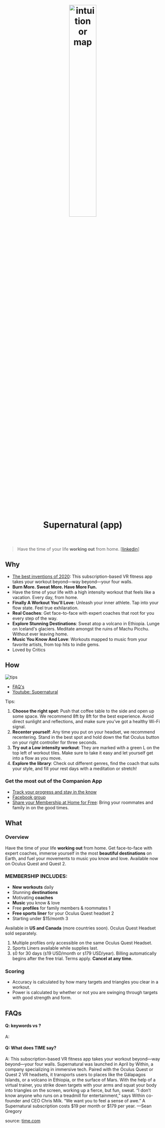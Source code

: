 <h1 align="center">
<br>
	<a href="https://www.getsupernatural.com/">
  <img src="https://i.imgur.com/Nrtj9Pa.jpeg" alt="intuition or map" width=42%">
  </a>
  <br><br>
 Supernatural (app)
   <br><br>
</h1>

> Have the time of your life **working out** from home. [[linkedin](https://www.linkedin.com/company/getsupernatural/about/)]

## Why 

* [The best inventions of 2020](https://time.com/collection/best-inventions-2020/5911373/within-supernatural/): This subscription-based VR fitness app takes your workout beyond—way beyond—your four walls.
* **Burn More. Sweat More. Have More Fun.**
* Have the time of your life with a high intensity workout that feels like a vacation. Every day, from home.
* **Finally A Workout You'll Love**: Unleash your inner athlete. Tap into your flow state. Feel true exhilaration.
* **Real Coaches**: Get face-to-face with expert coaches that root for you every step of the way.
* **Explore Stunning Destinations**: Sweat atop a volcano in Ethiopia. Lunge on Iceland's glaciers. Meditate amongst the ruins of Machu Picchu. Without ever leaving home.
* **Music You Know And Love**: Workouts mapped to music from your favorite artists, from top hits to indie gems.
* Loved by Critics


## How

![tips](https://i.imgur.com/LdaUJzj.png)

* [FAQ's](https://www.getsupernatural.com/faq)
* [Youtube: Supernatural](https://www.youtube.com/channel/UC4U87sW4dbXSB9N2imBBA5A?mc_cid=16110fc0e6&mc_eid=689d7ae698)

Tips: 

1. **Choose the right spot**:  Push that coffee table to the side and open up some space. We recommend 8ft by 8ft for the best experience. Avoid direct sunlight and reflections, and make sure you’ve got a healthy Wi-Fi signal.
2. **Recenter yourself**: Any time you put on your headset, we recommend recentering. Stand in the best spot and hold down the flat Oculus button on your right controller for three seconds.
3. **Try out a Low intensity workout**: They are marked with a green L on the top left of workout tiles. Make sure to take it easy and let yourself get into a flow as you move.
4. **Explore the library**: Check out different genres, find the coach that suits your style, and fill your rest days with a meditation or stretch!

### Get the most out of the Companion App

* [Track your progress and stay in the know](https://i.imgur.com/z9Ll5lS.png)
* [Facebook group](https://www.facebook.com/groups/getsupernatural/?mc_cid=d6e5ea7d2d&mc_eid=689d7ae698)
* [Share your Membership 
at Home for Free](https://i.imgur.com/yDLhYh6.png): Bring your roommates and family in on the good times. 

## What 

### Overview

Have the time of your life **working out** from home. Get face-to-face with expert coaches, immerse yourself in the most **beautiful destinations** on Earth, and fuel your movements to music you know and love. Available now on Oculus Quest and Quest 2. 


### MEMBERSHIP INCLUDES:

* **New workouts** daily
* Stunning **destinations**
* Motivating **coaches**
* **Music** you know & love
* Free **profiles** for family members & roommates 1
* **Free sports liner** for your Oculus Quest headset 2
* Starting under $15/month 3

Available in **US and Canada** (more countries soon). Oculus Quest Headset sold separately.

1. Multiple profiles only accessible on the same Oculus Quest Headset.
1. Sports Liners available while supplies last.
1. `$`0 for 30 days (`$`19 USD/month or `$`179 USD/year). Billing automatically begins after the free trial. Terms apply. **Cancel at any time.**

### Scoring 

* Accuracy is calculated by how many targets and triangles you clear in a workout.
* Power is calculated by whether or not you are swinging through targets with good strength and form.



## FAQs

#### Q: keywords vs ?

A: 

#### Q: What does TIME say?

A: This subscription-based VR fitness app takes your workout beyond—way beyond—your four walls. Supernatural was launched in April by Within, a company specializing in immersive tech. Paired with the Oculus Quest or Quest 2 VR headsets, it transports users to places like the Gálapagos Islands, or a volcano in Ethiopia, or the surface of Mars. With the help of a virtual trainer, you strike down targets with your arms and squat your body into triangles on the screen, working up a fierce, but fun, sweat. “I don’t know anyone who runs on a treadmill for entertainment,” says Within co-founder and CEO Chris Milk. “We want you to feel a sense of awe.” A Supernatural subscription costs $19 per month or $179 per year. —Sean Gregory

source: [time.com](https://time.com/collection/best-inventions-2020/5911373/within-supernatural/)
